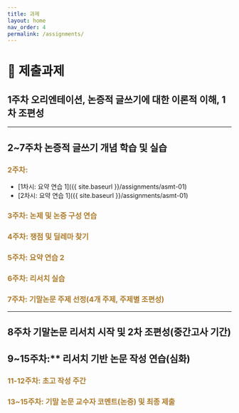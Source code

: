 ```yaml
---
title: 과제
layout: home
nav_order: 4
permalink: /assignments/
---
```


<style>
  h3 { color:rgb(174, 125, 46); }
</style>

# 📢 제출과제

## 1주차 오리엔테이션, 논증적 글쓰기에 대한 이론적 이해, 1차 조편성
---
## 2~7주차 논증적 글쓰기 개념 학습 및 실습

### 2주차: 

- [1차시: 요약 연습 1]({{ site.baseurl }}/assignments/asmt-01)
- [2차시: 요약 연습 1]({{ site.baseurl }}/assignments/asmt-01)

### 3주차: 논제 및 논증 구성 연습

### 4주차: 쟁점 및 딜레마 찾기

### 5주차: 요약 연습 2

### 6주차: 리서치 실습

### 7주차: 기말논문 주제 선정(4개 주제, 주제별 조편성)

---
## 8주차 기말논문 리서치 시작 및 2차 조편성(중간고사 기간)

## 9~15주차:** 리서치 기반 논문 작성 연습(심화)
### 11-12주차: 초고 작성 주간
### 13~15주차: 기말 논문 교수자 코멘트(논증) 및 최종 제출